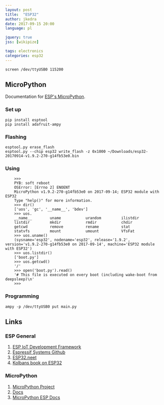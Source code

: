 ```yaml
---
layout: post
title:  "ESP32"
author: jkedra
date: 2017-09-15 20:00
language: pl

jquery: true
jss: [wikipize]

tags: electronics
categories: esp32 
---
```


    screen /dev/ttyUSB0 115200

## MicroPython

Documentation for [ESP's MicroPython][MPESP].

### Set up

    pip install esptool
    pip install adafruit-ampy

### Flashing
    esptool.py erase_flash
    esptool.py --chip esp32 write_flash -z 0x1000 ~/Downloads/esp32-20170914-v1.9.2-270-g14fb53e0.bin

### Using

        >>>
        PYB: soft reboot
        OSError: [Errno 2] ENOENT
        MicroPython v1.9.2-270-g14fb53e0 on 2017-09-14; ESP32 module with ESP32
        Type "help()" for more information.
        >>> dir()
        ['uos', 'gc', '__name__', 'bdev']
        >>> uos.
        __name__        uname           urandom         ilistdir
        listdir         mkdir           rmdir           chdir
        getcwd          remove          rename          stat
        statvfs         mount           umount          VfsFat
        >>> uos.uname()
        (sysname='esp32', nodename='esp32', release='1.9.2', version='v1.9.2-270-g14fb53e0 on 2017-09-14', machine='ESP32 module with ESP32')
        >>> uos.listdir()
        ['boot.py']
        >>> uos.getcwd()
        '/'
        >>> open('boot.py').read()
        '# This file is executed on every boot (including wake-boot from deepsleep)\n'
        >>> 

### Programming

    ampy -p /dev/ttyUSB0 put main.py 

## Links

### ESP General

1. [ESP IoT Development Framework](http://esp-idf.readthedocs.io/en/latest/)
2. [Espressif Systems Github](https://github.com/espressif/)
3. [ESP32.neet](http://esp32.net/)
4. [Kolbans book on ESP32](https://leanpub.com/kolban-ESP32)

### MicroPython

1. [MicroPython Project](https://github.com/micropython/)
2. [Docs](http://docs.micropython.org)
3. [MicroPython ESP Docs][MPESP]


[MPESP]: http://docs.micropython.org/en/latest/esp8266/index.html
